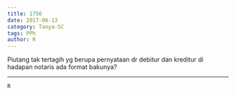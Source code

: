 ```yaml
---
title: 1756
date: 2017-06-13
category: Tanya-SC
tags: PPh
author: R
---
```


Piutang tak tertagih yg berupa pernyataan dr debitur dan kreditur di hadapan notaris ada format bakunya?

---



`R`
